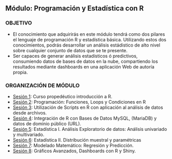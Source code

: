  
## Módulo: Programación y Estadística con R

### OBJETIVO

 - El conocimiento que adquirirás en este módulo tendrá como dos pilares el lenguaje de programación R y estadística básica. Utilizando estos dos conocimientos, podrás desarrollar un análisis estádistico de alto nivel sobre cualquier conjunto de datos que se te presente.
 - Ser capaces de generar análisis estadísticos ó predictivos, consumiendo datos de bases de datos en la nube, compartiendo los resultados mediante dashboards en una aplicación Web de autoría propia.

 ### ORGANIZACIÓN DE MÓDULO 
 
 - [Sesión 1](Sesion-01): Curso propedéutico introducción a R.
 - [Sesión 2](Sesion-02): Programación: Funciones, Loops y Condiciones en R  
 - [Sesión 3](Sesion-03): Utilización de Scripts en R con aplicación al análisis de datos desde archivos.  
 - [Sesión 4](Sesion-04): Integración de R con Bases de Datos MySQL, (MariaDB) y datos de dominio público (URL).  
 - [Sesión 5](Sesion-05): Estadística I. Análisis Exploratorio de datos: Análisis univariado y multivariado. 
 - [Sesión 6](Sesion-06): Estadística II. Distribución muestral y paramétricas
 - [Sesión 7](Sesion-07): Modelado Matemático: Regresión y Predicción.  
 - [Sesión 8](Sesion-08): Gráficos Avanzados, Dashboards con R y Shiny. 


